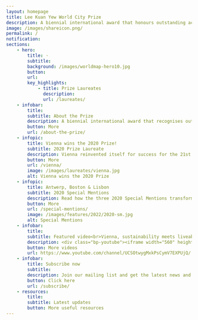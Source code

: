 ```yaml
---
layout: homepage
title: Lee Kuan Yew World City Prize
description: A biennial international award that honours outstanding achievements and contributions to the creation of liveable, vibrant and sustainable urban communities around the world
image: /images/shareicon.png/
permalink: /
notification: 
sections:
    - hero:
        title: ·
        subtitle: 
        background: /images/worldmap-hero10.jpg
        button: 
        url: 
        key_highlights:
            - title: Prize Laureates
              description: 
              url: /laureates/
    - infobar:    
        title: 
        subtitle: About the Prize
        description: A biennial international award that recognises outstanding cities in tackling urban challenges to bring about a holistic & sustained urban transformation.
        button: More 
        url: /about-the-prize/
    - infopic:    
        title: Vienna wins the 2020 Prize!
        subtitle: 2020 Prize Laureate
        description: Vienna reinvented itself for success for the 21st century without losing its distinctive city identity.
        button: More 
        url: /vienna/
        image: /images/laureates/vienna.jpg
        alt: Vienna wins the 2020 Prize
    - infopic:    
        title: Antwerp, Boston & Lisbon
        subtitle: 2020 Special Mentions
        description: Read how the three 2020 Special Mentions transformed their cities using different strategies. 
        button: More 
        url: /special-mentions/
        image: /images/features/2022/2020-sm.jpg
        alt: Special Mentions
    - infobar:    
        title: 
        subtitle: Featured video<br>Vienna, sustainability meets liveability
        description: <div class="bp-youtube"><iframe width="560" height="315" src="https://www.youtube.com/embed/t6RpNG7ZOZA" title="YouTube video player" frameborder="0" allow="accelerometer; autoplay; clipboard-write; encrypted-media; gyroscope; picture-in-picture" allowfullscreen></iframe></div>
        button: More videos
        url: https://www.youtube.com/channel/UCSOtwygMxkPsCymV7EXPUjQ/
    - infobar:    
        title: Subscribe now
        subtitle: 
        description: Join our mailing list and get the latest news and city-related articles in your inbox!
        button: Click here  
        url: /subscribe/
    - resources:
        title: 
        subtitle: Latest updates
        button: More useful resources
---
```


